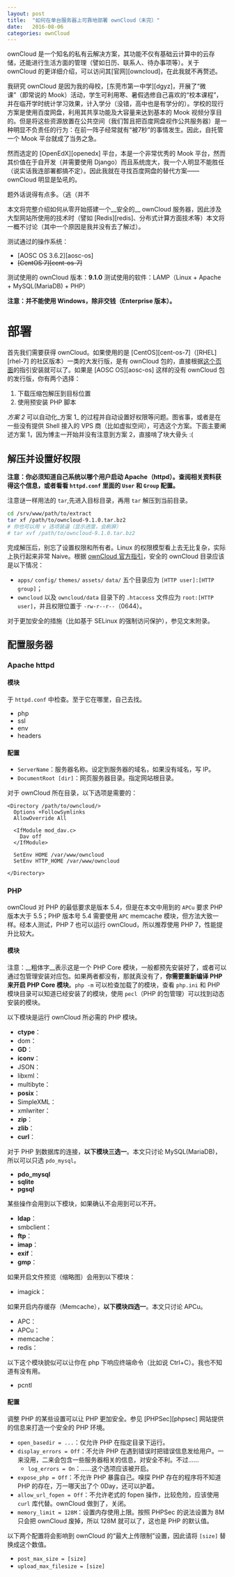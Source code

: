 ```yaml
---
layout: post
title:  "如何在单台服务器上可靠地部署 ownCloud（未完）"
date:   2016-08-06
categories: ownCloud
---
```


ownCloud 是一个知名的私有云解决方案，其功能不仅有基础云计算中的云存储，还能进行生活方面的管理（譬如日历、联系人、待办事项等）。关于 ownCloud 的更详细介绍，可以访问其[官网][owncloud]，在此我就不再赘述。

我研究 ownCloud 是因为我的母校，[东莞市第一中学][dgyz]，开展了“微课”（即常说的 Mook）活动，学生可利用寒、暑假选修自己喜欢的“校本课程”，并在临开学时统计学习效果，计入学分（没错，高中也是有学分的）。学校的现行方案是使用百度网盘，利用其共享功能及大容量来达到基本的 Mook 视频分享目的。但是将这些资源放置在公共空间（我们暂且把百度网盘视作公共服务器）是一种明显不负责任的行为：在前一阵子经常就有“被7秒”的事情发生。因此，自托管一个 Mook 平台就成了当务之急。

然而选定的 [OpenEdX][openedx] 平台，本是一个非常优秀的 Mook 平台，然而其价值在于自开发（并需要使用 Django）而且系统庞大，我一个人明显不能胜任（说实话我连部署都搞不定）。因此我就在寻找百度网盘的替代方案——ownCloud 明显是坠吼的。

题外话说得有点多。（逃（并不

本文将完整介绍如何从零开始搭建一个__安全的__ ownCloud 服务器，因此涉及大型网站所使用的技术时（譬如 [Redis][redis]、分布式计算方面技术等）本文将一概不讨论（其中一个原因是我并没有去了解过）。

测试通过的操作系统：
- [AOSC OS 3.6.2][aosc-os]
- ~~[CentOS 7][cent-os-7]~~

测试使用的 ownCloud 版本：__9.1.0__
测试使用的软件：LAMP（Linux + Apache + MySQL(MariaDB) + PHP）

__注意：并不能使用 Windows，除非交钱（Enterprise 版本）。__

# 部署

首先我们需要获得 ownCloud。如果使用的是 [CentOS][cent-os-7]（[RHEL][rhel-7] 的社区版本）一类的大发行版，是有 ownCloud 包的，直接根据[这个页面](https://download.owncloud.org/download/repositories/stable/owncloud/)的指引安装就可以了。如果是 [AOSC OS][aosc-os] 这样的没有 ownCloud 包的发行版，你有两个选择：

1. 下载压缩包解压到目标位置
2. 使用预安装 PHP 脚本

_方案 2_ 可以自动化_方案 1_ 的过程并自动设置好权限等问题。图省事，或者是在一些没有提供 Shell 接入的 VPS 商（比如虚拟空间），可选这个方案。下面主要阐述方案 1，因为博主一开始并没有注意到方案 2，直接啃了块大骨头 :(

## 解压并设置好权限

__注意：你必须知道自己系统以哪个用户启动 Apache（httpd）。查阅相关资料获得这个信息，或者看看 `httpd.conf` 里面的 `User` 和 `Group` 配置。__

注意谜一样用法的 `tar`,先进入目标目录，再用 `tar` 解压到当前目录。

```bash
cd /srv/www/path/to/extract
tar xf /path/to/owncloud-9.1.0.tar.bz2
# 你也可以用 v 选项装逼（显示进度，会刷屏）
# tar xvf /path/to/owncloud-9.1.0.tar.bz2
```

完成解压后，别忘了设置权限和所有者。Linux 的权限模型看上去无比复杂，实际上执行起来非常 Naive。根据 [ownCloud 官方指引](https://doc.owncloud.org/server/9.1/admin_manual/installation/installation_wizard.html#strong-perms-label)，安全的 ownCloud 目录应该是以下情况：

- `apps/` `config/` `themes/` `assets/` `data/` 五个目录应为 `[HTTP user]:[HTTP group]`；
- `owncloud` 以及 `owncloud/data` 目录下的 `.htaccess` 文件应为 `root:[HTTP user]`，并且权限位置于 `-rw-r--r--`（0644）。

对于更加安全的措施（比如基于 SELinux 的强制访问保护），参见文末附录。

## 配置服务器

### Apache httpd

#### 模块

于 `httpd.conf` 中检查。至于它在哪里，自己去找。

- php
- ssl
- env
- headers

#### 配置

- `ServerName`：服务器名称。设定到服务器的域名，如果没有域名，写 IP。
- `DocumentRoot [dir]`：网页服务器目录。指定网站根目录。

对于 ownCloud 所在目录，以下选项是需要的：

```
<Directory /path/to/owncloud/>
  Options +FollowSymlinks
  AllowOverride All

  <IfModule mod_dav.c>
    Dav off
  </IfModule>

  SetEnv HOME /var/www/owncloud
  SetEnv HTTP_HOME /var/www/owncloud

</Directory>
```

### PHP

ownCloud 对 PHP 的最低要求是版本 5.4，但是在本文中用到的 `APCu` 要求 PHP 版本大于 5.5；PHP 版本号 5.4 需要使用 `APC` memcache 模块，但方法大致一样。经本人测试，PHP 7 也可以运行 ownCloud，所以推荐使用 PHP 7，性能提升比较大。

#### 模块

注意：__粗体字__表示这是一个 PHP Core 模块，一般都预先安装好了，或者可以通过包管理安装对应包。如果两者都没有，那就真没有了，__你需要重新编译 PHP 来开启 PHP Core 模块__。`php -m` 可以检查加载了的模块，查看 `php.ini` 和 PHP 模块目录可以知道已经安装了的模块，使用 `pecl`（PHP 的包管理）可以找到动态安装的模块。

以下模块是运行 ownCloud 所必需的 PHP 模块。

- __ctype__：
- dom：
- __GD__：
- __iconv__：
- JSON：
- libxml：
- multibyte：
- __posix__：
- SimpleXML：
- xmlwriter：
- __zip__：
- __zlib__：
- __curl__：

对于 PHP 到数据库的连接，__以下模块三选一__。本文只讨论 MySQL(MariaDB)，所以可以只选 `pdo_mysql`。

- __pdo_mysql__
- __sqlite__
- __pgsql__

某些操作会用到以下模块，如果确认不会用到可以不开。

- __ldap__：
- smbclient：
- __ftp__：
- __imap__：
- __exif__：
- __gmp__：

如果开启文件预览（缩略图）会用到以下模块：

- imagick：

如果开启内存缓存（Memcache），__以下模块四选一__。本文只讨论 APCu。

- APC：
- APCu：
- memcache：
- redis：

以下这个模块貌似可以让你在 php 下响应终端命令（比如说 Ctrl+C）。我也不知道有没有用。

- pcntl

#### 配置

调整 PHP 的某些设置可以让 PHP 更加安全。参见 [PHPSec][phpsec] 网站提供的信息来打造一个安全的 PHP 环境。

- `open_basedir = ...`：仅允许 PHP 在指定目录下运行。
- `display_errors = Off`：不允许 PHP 在遇到错误时把错误信息发给用户。一来没用，二来会包含一些服务器相关的信息，对安全不利。不过……
  - `log_errors = On`：……这个选项应该被开启。
- `expose_php = Off`：不允许 PHP 暴露自己。嗅探 PHP 存在的程序将不知道 PHP 的存在，万一哪天出了个 0Day，还可以护着。
- `allow_url_fopen = Off`：不允许老式的 fopen 操作，比较危险，应该使用 `curl` 库代替。ownCloud 做到了，关闭。
- `memory_limit = 128M`：设置内存使用上限。按照 PHPSec 的说法设置为 8M 只会把 ownCloud 废掉，所以 128M 就可以了，这也是 PHP 的默认值。

以下两个配置将会影响到 ownCloud 的“最大上传限制”设置，因此请将 `[size]` 替换成这个数值。

- `post_max_size = [size]`
- `upload_max_filesize = [size]`

